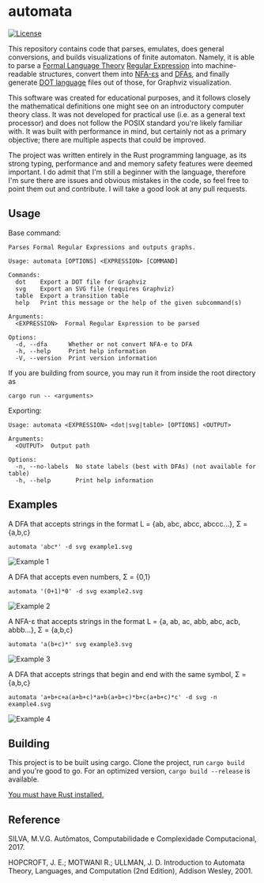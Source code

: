 # automata

[![License](https://img.shields.io/badge/License-BSD_3--Clause-blue.svg)](https://opensource.org/licenses/BSD-3-Clause)

This repository contains code that parses, emulates, does general conversions, and builds visualizations of finite automaton. Namely, it is able to parse a [Formal Language Theory](https://en.wikipedia.org/wiki/Formal_language) [Regular Expression](https://en.wikipedia.org/wiki/Regular_expression#Formal_language_theory) into machine-readable structures, convert them into [NFA-εs](https://en.wikipedia.org/wiki/Nondeterministic_finite_automaton#NFA_with_%CE%B5-moves) and [DFAs](https://en.wikipedia.org/wiki/Deterministic_finite_automaton), and finally generate [DOT language](https://graphviz.org/doc/info/lang.html) files out of those, for Graphviz visualization.

This software was created for educational purposes, and it follows closely the mathematical definitions one might see on an introductory computer theory class. It was not developed for practical use (i.e. as a general text processor) and does not follow the POSIX standard you're likely familiar with. It was built with performance in mind, but certainly not as a primary objective; there are multiple aspects that could be improved.

The project was written entirely in the Rust programming language, as its strong typing, performance and and memory safety features were deemed important. I do admit that I'm still a beginner with the language, therefore I'm sure there are issues and obvious mistakes in the code, so feel free to point them out and contribute. I will take a good look at any pull requests.

## Usage

Base command:

```
Parses Formal Regular Expressions and outputs graphs.

Usage: automata [OPTIONS] <EXPRESSION> [COMMAND]

Commands:
  dot    Export a DOT file for Graphviz
  svg    Export an SVG file (requires Graphviz)
  table  Export a transition table
  help   Print this message or the help of the given subcommand(s)

Arguments:
  <EXPRESSION>  Formal Regular Expression to be parsed

Options:
  -d, --dfa      Whether or not convert NFA-e to DFA
  -h, --help     Print help information
  -V, --version  Print version information
```

If you are building from source, you may run it from inside the root directory as
```
cargo run -- <arguments>
```

Exporting:

```
Usage: automata <EXPRESSION> <dot|svg|table> [OPTIONS] <OUTPUT>

Arguments:
  <OUTPUT>  Output path

Options:
  -n, --no-labels  No state labels (best with DFAs) (not available for table)
  -h, --help       Print help information
```

## Examples

A DFA that accepts strings in the format L = {ab, abc, abcc, abccc...}, Σ = {a,b,c} 

`automata 'abc*' -d svg example1.svg`

![Example 1](./img/example1.svg)

A DFA that accepts even numbers, Σ = {0,1} 

`automata '(0+1)*0' -d svg example2.svg`

![Example 2](./img/example5.svg)

A NFA-ε that accepts strings in the format L = {a, ab, ac, abb, abc, acb, abbb...}, Σ = {a,b,c} 

`automata 'a(b+c)*' svg example3.svg`

![Example 3](./img/example2.svg)

A DFA that accepts strings that begin and end with the same symbol, Σ = {a,b,c} 

`automata 'a+b+c+a(a+b+c)*a+b(a+b+c)*b+c(a+b+c)*c' -d svg -n example4.svg`

![Example 4](./img/example4.svg)

## Building

This project is to be built using cargo. Clone the project, run `cargo build` and you're good to go. For an optimized version, `cargo build --release` is available.

[You must have Rust installed.](https://www.rust-lang.org/tools/install)

## Reference

SILVA, M.V.G. Autômatos, Computabilidade e Complexidade Computacional, 2017.

HOPCROFT, J. E.; MOTWANI R.; ULLMAN, J. D. Introduction to Automata Theory, Languages, and Computation (2nd Edition), Addison Wesley, 2001.
